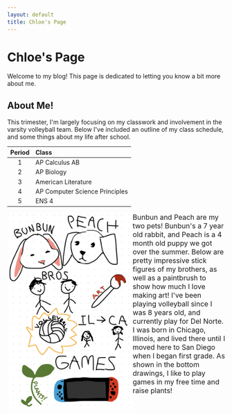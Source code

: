 ```yaml
---
layout: default
title: Chloe's Page
---
```



<h1> Chloe's Page </h1>
<p> Welcome to my blog! This page is dedicated to letting you know a bit more about me. </p>

<h2> About Me! </h2>
<p> This trimester, I'm largely focusing on my classwork and involvement in the varsity volleyball team. Below I've included an outline of my class schedule, and some things about my life after school. </p>

| Period | Class |
| :---: | :--- |
| 1 | AP Calculus AB |
| 2 | AP Biology |
| 3 | American Literature |
| 4 | AP Computer Science Principles |
| 5 | ENS 4 |

<p><img src="freeform.jpg" alt="freeform drawing about me" style="float:left;width:289.8px;height:451.15px;"><font size="3">
Bunbun and Peach are my two pets! Bunbun's a 7 year old rabbit, and Peach is a 4 month old puppy we got over the summer. Below are pretty impressive stick figures of my brothers, as well as a paintbrush to show how much I love making art! I've been playing volleyball since I was 8 years old, and currently play for Del Norte. I was born in Chicago, Illinois, and lived there until I moved here to San Diego when I began first grade. As shown in the bottom drawings, I like to play games in my free time and raise plants!</font></p>
